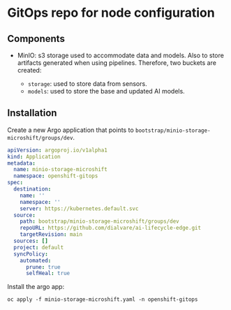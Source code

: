 # GitOps repo for node configuration

## Components

* MinIO: s3 storage used to accommodate data and models. Also to store artifacts generated when using pipelines. Therefore, two buckets are created:
  
  * `storage`: used to store data from sensors.
  * `models`: used to store the base and updated AI models.

## Installation

Create a new Argo application that points to `bootstrap/minio-storage-microshift/groups/dev`.

````yaml
apiVersion: argoproj.io/v1alpha1
kind: Application
metadata:
  name: minio-storage-microshift
  namespace: openshift-gitops
spec:
  destination:
    name: ''
    namespace: ''
    server: https://kubernetes.default.svc
  source:
    path: bootstrap/minio-storage-microshift/groups/dev
    repoURL: https://github.com/dialvare/ai-lifecycle-edge.git
    targetRevision: main
  sources: []
  project: default
  syncPolicy:
    automated:
      prune: true
      selfHeal: true
````

Install the argo app:

````shellscript
oc apply -f minio-storage-microshift.yaml -n openshift-gitops
````


